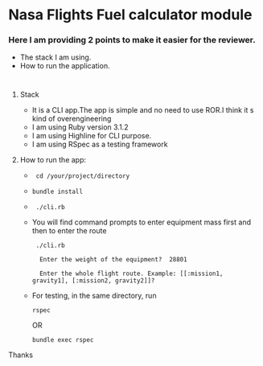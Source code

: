 # Nasa Flights Fuel calculator module


### Here I am providing 2 points to make it easier for the reviewer.
  - The stack I am using.
  - How to run the application.

  #
  1. Stack
      * It is a CLI app.The app is simple and no need to use ROR.I think it s kind of overengineering
      * I am using Ruby version 3.1.2
      * I am using Highline for CLI purpose.
      * I am using RSpec as a testing framework

  2. How to run the app:

      *  ```
          cd /your/project/directory
         ```
      * 
        ```
        bundle install
        ```
      *  
         ```
          ./cli.rb
         ```
      *  You will find command prompts to enter equipment mass first and then to enter the route
         ```
          ./cli.rb
         ```

         ```
           Enter the weight of the equipment?  28801

         ```

         ```
           Enter the whole flight route. Example: [[:mission1, gravity1], [:mission2, gravity2]]?  

         ```

      * For testing, in the same directory, run

         ```
         rspec
         ```
         OR

         ```
         bundle exec rspec
         ```
  Thanks
     


